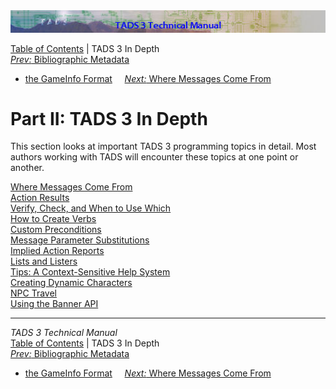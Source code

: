 ---
---
<div class="topbar">

<img src="topbar.jpg" data-border="0" />

</div>

<div class="nav">

<a href="toc.html" class="nav">Table of Contents</a> \| TADS 3 In Depth  
<span class="navnp"><a href="gameinfo.html" class="nav"><em>Prev:</em> Bibliographic Metadata
- the GameInfo Format</a>    
<a href="t3messages.html" class="nav"><em>Next:</em> Where Messages Come
From</a>     </span>

</div>

<div class="main">

# Part II: TADS 3 In Depth

This section looks at important TADS 3 programming topics in detail.
Most authors working with TADS will encounter these topics at one point
or another.

<div class="sectoc">

[Where Messages Come From](t3messages.html)  
[Action Results](t3res.html)  
[Verify, Check, and When to Use Which](t3verchk.html)  
[How to Create Verbs](t3verb.html)  
[Custom Preconditions](t3precond.html)  
[Message Parameter Substitutions](t3msg.html)  
[Implied Action Reports](t3imp_action.html)  
[Lists and Listers](t3lister.html)  
[Tips: A Context-Sensitive Help System](t3tips.html)  
[Creating Dynamic Characters](t3actor.html)  
[NPC Travel](t3npcTravel.html)  
[Using the Banner API](t3banner.html)  

</div>

</div>

------------------------------------------------------------------------

<div class="navb">

*TADS 3 Technical Manual*  
<a href="toc.html" class="nav">Table of Contents</a> \| TADS 3 In Depth  
<span class="navnp"><a href="gameinfo.html" class="nav"><em>Prev:</em> Bibliographic Metadata
- the GameInfo Format</a>    
<a href="t3messages.html" class="nav"><em>Next:</em> Where Messages Come
From</a>     </span>

</div>
